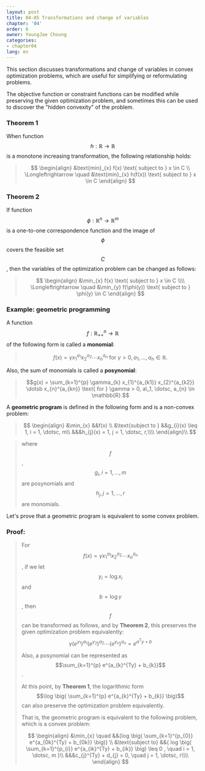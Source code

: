 ```yaml
---
layout: post
title: 04-05 Transformations and change of variables
chapter: '04'
order: 6
owner: YoungJae Choung
categories:
- chapter04
lang: en
---
```

This section discusses transformations and change of variables in convex optimization problems, which are useful for simplifying or reformulating problems.

The objective function or constraint functions can be modified while preserving the given optimization problem, and sometimes this can be used to discover the "hidden convexity" of the problem.

### Theorem 1
When function $$h : \mathbb{R} \rightarrow \mathbb{R}$$ is a monotone increasing transformation, the following relationship holds:

>$$
>\begin{align}
>   &\text{min}_{x} f(x) \text{ subject to } x \in C \\
>   \Longleftrightarrow \quad &\text{min}_{x} h(f(x)) \text{ subject to } x \in C
>\end{align}
>$$

### Theorem 2
If function $$\phi: \mathbb{R}^{n} \rightarrow \mathbb{R}^{m}$$ is a one-to-one correspondence function and the image of $$\phi$$ covers the feasible set $$C$$, then the variables of the optimization problem can be changed as follows:   

>$$
>\begin{align}
>    &\min_{x} f(x) \text{ subject to } x \in C \\\\ 
>    \Longleftrightarrow \quad &\min_{y} f(\phi(y)) \text{ subject to } \phi(y) \in C
>\end{align}
>$$

### Example: geometric programming

A function $$f: \mathbb{R}_{++}^n \rightarrow \mathbb{R}$$ of the following form is called a **monomial**:
> $$f(x) = \gamma x_{1}^{a_{1}} x_{2}^{a_{2}} \dotsb x_{n}^{a_{n}} \text{ for } \gamma > 0, a_{1}, \dotsc, a_{n} \in \mathbb{R}.$$


Also, the sum of monomials is called a **posynomial**:
> $$g(x) = \sum_{k=1}^{p} \gamma_{k} x_{1}^{a_{k1}} x_{2}^{a_{k2}} \dotsb x_{n}^{a_{kn}} \text{ for } \gamma > 0, a\_1, \dotsc, a_{n} \in \mathbb{R}.$$


A **geometric program** is defined in the following form and is a non-convex problem:
>$$
\begin{align}
&\min_{x} &&f(x) \\
&\text{subject to } &&g_{i}(x) \leq 1, i = 1, \dotsc, m\\
&&&h_{j}(x) = 1, j = 1, \dotsc, r,\\\\
\end{align}\\
$$

>where $$f$$, $$g_{i}, i=1, \dotsc, m$$ are posynomials and $$h_{j}, j=1, \dotsc, r$$ are monomials.

Let's prove that a geometric program is equivalent to some convex problem.

### Proof:
>For $$f(x) = \gamma x_{1}^{a_{1}} x_{2}^{a_{2}} \dotsb x_{n}^{a_{n}}$$, if we let $$y_{i} = \log x_{i}$$ and $$b = \log \gamma$$, then $$f$$ can be transformed as follows, and by **Theorem 2**, this preserves the given optimization problem equivalently:
>$$\gamma (e^{y_{1}})^{a_{1}} (e^{y_{2}})^{a_{2}} \dotsb (e^{y_{n}})^{a_{n}} = e^{a^Ty + b}$$
>
>Also, a posynomial can be represented as $$\sum_{k=1}^{p} e^{a_{k}^{Ty} + b_{k}}$$.
>
>At this point, by **Theorem 1**, the logarithmic form $$\log \big( \sum_{k=1}^{p} e^{a_{k}^{Ty} + b_{k}} \big)$$ can also preserve the optimization problem equivalently.
>
>That is, the geometric program is equivalent to the following problem, which is a convex problem:
>
>$$
>\begin{align}
&\min_{x} \quad &&{log \big( \sum_{k=1}^{p_{0}} e^{a_{0k}^{Ty} + b_{0k}} \big)} \\
&\text{subject to} &&{
         log \big( \sum_{k=1}^{p_{i}} e^{a_{ik}^{Ty} + b_{ik}} \big)
         \leq 0
         , \quad i = 1, \dotsc, m
}\\
&&&c_{j}^{Ty} + d_{j} = 0, \quad j = 1, \dotsc, r\\\\
\end{align}
$$

